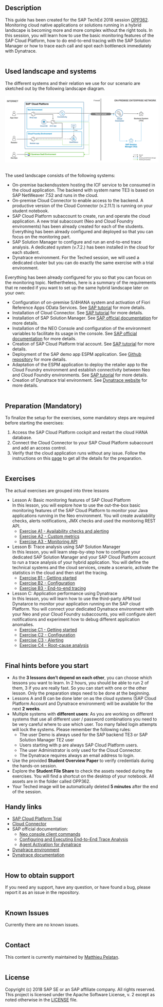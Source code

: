 ## Description
This guide has been created for the SAP TechEd 2018 session [OPP362](https://sessioncatalog.sapevents.com/go/agendabuilder.sessions/?l=191&sid=62559_481320&locale=en_US).
Monitoring cloud native applications or solutions running in a hybrid landscape is becoming more and more complex without the right tools. In this session, you will learn how to use the basic monitoring features of the SAP Cloud Platform, how to do end-to-end tracing with the SAP Solution Manager or how to trace each call and spot each bottleneck immediately with Dynatrace.
<br /><br />

## Used landscape and systems
The different systems and their relation we use for our scenario are sketched out by the following landscape diagram.<br /><br />
    ![](images/architecture.png)<br /><br />

The used landscape consists of the following systems:
* On-premise backendsystem hosting the ICF service to be consumed in the cloud application. The backend with system name TE3 is based on SAP NetWeaver 7.52 and runs in the cloud.
* On-premise Cloud Connector to enable access to the backend. A productive version of the Cloud Connector (v.2.11.1) is running on your student notebook.
* SAP Cloud Platform subaccount to create, run and operate the cloud application. A new trial subaccount (Neo and Cloud Foundry environments) has been already created for each of the students. Everything has been already configured and deployed so that you can focus on the monitoring part.
* SAP Solution Manager to configure and run an end-to-end trace analysis. A dedicated system (v.7.2.) has been installed in the cloud for each student.
* Dynatrace environment. For the Teched session, we will used a dedicated cluster but you can do exactly the same exercise with a trial environment.

Everything has been already configured for you so that you can focus on the monitoring topic.
Nethertheless, here is a summary of the requirements that re needed if you want to set up the same hybrid landscape later on your own:
- Configuration of on-premise S/4HANA system and activation of Fiori Reference Apps OData Services. See [SAP tutorial](https://www.sap.com/germany/developer/tutorials/cp-connectivity-configure-fiori-reference-apps.html) for more details.
- Installation of Cloud Connector. See [SAP tutorial](https://www.sap.com/germany/developer/tutorials/cp-connectivity-install-cloud-connector.html) for more details.
- Installation of SAP Solution Manager. See [SAP official documentation](https://support.sap.com/en/solution-manager.html) for more details.
- Installation of the NEO Console and configuration of the environment variables to facilitate its usage in the console. See [SAP official documentation](https://help.sap.com/viewer/65de2977205c403bbc107264b8eccf4b/Cloud/en-US/7f4a5cf6-8885-44e4-9efd-6493b62fc1ca.html) for more details.
- Creation of SAP Cloud Platform trial account. See [SAP tutorial](https://www.sap.com/germany/developer/tutorials/hcp-create-trial-account.html) for more details.
- Deployment of the SAP demo app ESPM application. See [Github repository](https://github.com/SAP/cloud-espm-v2) for more details.
- Adaptation of the ESPM application to deploy the retailer app to the Cloud Foundry environment and establish connectivity between Neo and Cloud Foundry environments. See [SAP tutorial](https://developers.sap.com/tutorials/cp-connectivity-principal-propagation-cf-neo.html) for more details.
- Creation of Dynatrace trial environment. See [Dynatrace website](https://www.dynatrace.com/trial/) for more details.
<br /><br />

## Preparation (Mandatory)
To finalize the setup for the exercises, some mandatory steps are required before starting the exercises:
1.	Access the SAP Cloud Platform cockpit and restart the cloud HANA database.
2.	Connect the Cloud Connector to your SAP Cloud Platform subaccount and add an access control.
3.	Verify that the cloud application runs without any issue.
Follow the instructions on this [page](/preparation/README.md) to get all the details for the preparation.
<br /><br />

## Exercises
The actual exercises are grouped into three lessons
* Lesson A: Basic monitoring features of SAP Cloud Platform<br />
In this lesson, you will explore how to use the out-the-box basic monitoring features of the SAP Cloud Platform to monitor your Java applications running in the Neo environment. You will create availability checks, alerts notifications, JMX checks and used the monitoring REST API.
  * [Exercise A1 - Availability checks and alerting](/exercises/A1/README.md)
  * [Exercise A2 - Custom metrics](/exercises/A2/README.md)
  * [Exercise A3 - Monitoring API](/exercises/A3/README.md)
* Lesson B: Trace analysis using SAP Solution Manager<br />
In this lesson, you will learn step-by-step how to configure your dedicated SAP Solution Manager and your SAP Cloud Platform account to run a trace analysis of your hybrid application. You will define the technical systems and the cloud services, create a scenario, activate the statistics in the cloud and then start the tracing.
  * [Exercise B1 - Getting started](/exercises/B1/README.md)
  * [Exercise B2 - Configuration](/exercises/B2/README.md)
  * [Exercise B3 - End-to-end tracing](/exercises/B3/README.md)
* Lesson C: Application performance using Dynatrace<br />
In this lesson, you will learn how to use the third-party APM tool Dynatarce to monitor your application running on the SAP cloud Platform. You will connect your dedicated Dynatrace environment with your Neo and your Cloud Foundry subaccounts, you will configure alert notifications and experiment how to debug different application anomalies.
  * [Exercise C1 - Getting started](/exercises/C1/README.md)
  * [Exercise C2 - Configuration](/exercises/C2/README.md)
  * [Exercise C3 - Alerting](/exercises/C3/README.md)
  * [Exercise C4 - Root-cause analysis](/exercises/C4/README.md)
<br /><br />

## Final hints before you start
* As the **3 lessons don’t depend on each other**, you can choose which lessons you want to learn. In 2 hours, you should be able to run 2 of them, 3 if you are really fast. So you can start with one or the other lesson. Only the preparation steps need to be done at the beginning.
* Lessons A and B can be done later on as the cloud systems (SAP Cloud Platform Account and Dynatrace environment) will be available for the next **2 weeks**.
* Multiple systems with **different users**: As you are working on different systems that use all different user / password combinations you need to be very careful where to use which user. Too many failed login attempts will lock the systems. Please remember the following rules:
    * The user Demo is always used for the SAP backend TE3 or SAP Solution Manager TE2 user
    * Users starting with p are always SAP Cloud Platform users.
    * The user Administrator is only used for the Cloud Connector.
    * The Dynatrace requires always an email address to login.
* Use the provided **Student Overview Paper** to verify credentials during the hands-on session.
* Explore the **Student File Share** to check the assets needed during the exercises. You will find a shortcut on the desktop of your notebook. All assets are in the folder called OPP362.
* Your Teched image will be automatically deleted **5 minutes** after the end of the session.


## Handy links
* [SAP Cloud Platform Trial](https://account.hanatrial.ondemand.com/cockpit#/home/trialhome)
* [Cloud Connector](https://localhost:8443)
* SAP official documentation:
  * [Neo console client commands](https://help.sap.com/viewer/65de2977205c403bbc107264b8eccf4b/Cloud/en-US/56e309f496cc446ba441d862db94cb18.html)
  * [Configuring and Executing End-to-End Trace Analysis](https://help.sap.com/viewer/65de2977205c403bbc107264b8eccf4b/Cloud/en-US/a1e3101e108a4ca7a2a8c62654534ef8.html)
  * [Agent Activation for dynatrace](https://help.sap.com/viewer/1078be95fa054ae4ba3021a670248da9/Cloud/en-US/157d85927bc84ae88e314f36ef2a89cc.html)
* [Dynatrace environment](https://tgo909.dynatrace-managed.com)
* [Dynatrace documentation](https://www.dynatrace.com/support/doc/)
<br /><br />

## How to obtain support
If you need any support, have any question, or have found a bug, please report it as an issue in the repository.
<br /><br />

## Known Issues
Currently there are no known issues.
<br /><br />

## Contact
This content is currently maintained by [Matthieu Pelatan](mailto:matthieu.pelatan@sap.com).
<br /><br />

## License
Copyright (c) 2018 SAP SE or an SAP affiliate company. All rights reserved.<br />
This project is licensed under the Apache Software License, v. 2 except as noted otherwise in the  [LICENSE](LICENSE.txt) file.

